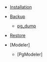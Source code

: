 * [Installation](https://m-thirumal.github.io/installation_guide/#/PostgreSQL/Install_PostgresQL_in_Ubuntu)

* [Backup](Backup/backup.md)

    * [pg_dump](Backup/backup%20using%20pg_dump.md)
   
* [Restore](Restore/Restore.md)
    
   
* [Modeler]
    * [PgModeler]

 